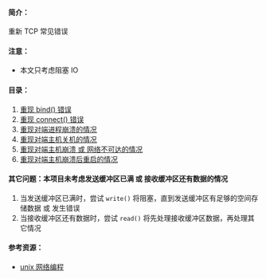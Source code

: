 
#### 简介：
重新 TCP 常见错误

#### 注意：
* 本文只考虑阻塞 IO

#### 目录：
1. [重现 bind() 错误](./reproduce-bind-errors)
2. [重现 connect() 错误](./reproduce-connect-errors)
3. [重现对端进程崩溃的情况](./reproduce-process-crash-errors)
4. [重现对端主机关机的情况](./reproduce-host-shutdown-errors)
5. [重现对端主机崩溃 或 网络不可达的情况](./reproduce-host-crash-errors)
6. [重现对端主机崩溃后重启的情况](./reproduce-host-crash-and-restart-errors)

#### 其它问题：本项目未考虑发送缓冲区已满 或 接收缓冲区还有数据的情况
1. 当发送缓冲区已满时，尝试 `write()` 将阻塞，直到发送缓冲区有足够的空间存储数据 或 发生错误
2. 当接收缓冲区还有数据时，尝试 `read()` 将先处理接收缓冲区数据，再处理其它情况

#### 参考资源：
* [unix 网络编程](https://book.douban.com/subject/1500149/)

